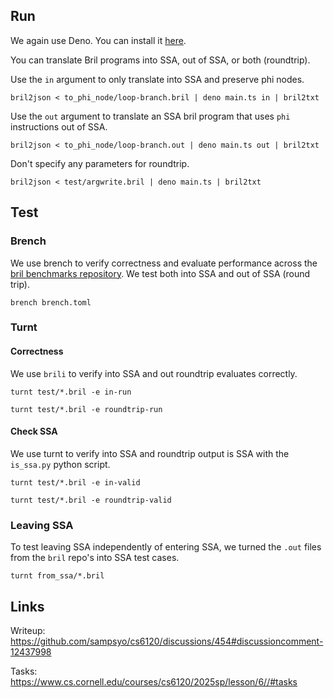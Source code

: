## Run

We again use Deno. You can install it [here](https://docs.deno.com/runtime/getting_started/installation/).

You can translate Bril programs into SSA, out of SSA, or both (roundtrip).

Use the `in` argument to only translate into SSA and preserve phi nodes.
```shell
bril2json < to_phi_node/loop-branch.bril | deno main.ts in | bril2txt
```

Use the `out` argument to translate an SSA bril program that uses `phi` instructions out of SSA.
```shell
bril2json < to_phi_node/loop-branch.out | deno main.ts out | bril2txt
```

Don't specify any parameters for roundtrip.
```shell
bril2json < test/argwrite.bril | deno main.ts | bril2txt
```

## Test

### Brench
We use brench to verify correctness and evaluate performance across the [bril benchmarks repository](https://github.com/sampsyo/bril/tree/main/benchmarks). We test both into SSA and out of SSA (round trip).

```shell
brench brench.toml
```

### Turnt

#### Correctness
We use `brili` to verify into SSA and out roundtrip evaluates correctly.

```shell
turnt test/*.bril -e in-run
```

```shell
turnt test/*.bril -e roundtrip-run
```

#### Check SSA

We use turnt to verify into SSA and roundtrip output is SSA with the `is_ssa.py` python script.

```shell
turnt test/*.bril -e in-valid
```

```shell
turnt test/*.bril -e roundtrip-valid
```

### Leaving SSA

To test leaving SSA independently of entering SSA, we turned the `.out` files from the `bril` repo's into SSA test cases.

```shell
turnt from_ssa/*.bril
```

## Links

Writeup: https://github.com/sampsyo/cs6120/discussions/454#discussioncomment-12437998

Tasks: https://www.cs.cornell.edu/courses/cs6120/2025sp/lesson/6//#tasks
